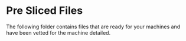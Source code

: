 # Pre Sliced Files

The following folder contains files that are ready for your machines and have been vetted for the machine detailed. 